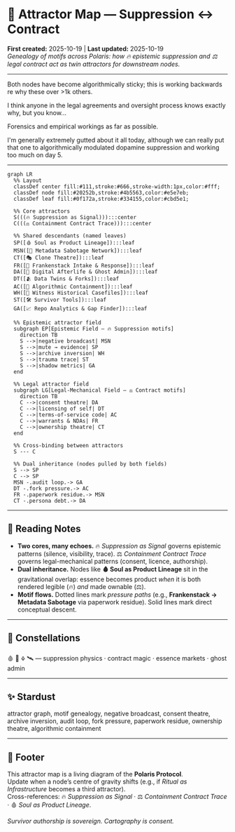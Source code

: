 # 🧭 Attractor Map — Suppression ↔ Contract  
**First created:** 2025-10-19 | **Last updated:** 2025-10-19  
*Genealogy of motifs across Polaris: how 🔥 epistemic suppression and ⚖️ legal contract act as twin attractors for downstream nodes.*  

---

Both nodes have become algorithmically sticky; this is working backwards re why these over >1k others.  

I think anyone in the legal agreements and oversight process knows exactly why, but you know...  

Forensics and empirical workings as far as possible.  

I'm generally extremely gutted about it all today, although we can really put that one to algorithmically modulated dopamine suppression and working too much on day 5.  

---

```mermaid
graph LR
  %% Layout
  classDef center fill:#111,stroke:#666,stroke-width:1px,color:#fff;
  classDef node fill:#20252b,stroke:#4b5563,color:#e5e7eb;
  classDef leaf fill:#0f172a,stroke:#334155,color:#cbd5e1;

  %% Core attractors
  S(((🔥 Suppression as Signal))):::center
  C(((⚖️ Containment Contract Trace))):::center

  %% Shared descendants (named leaves)
  SP([🩸 Soul as Product Lineage]):::leaf
  MSN([🧰 Metadata Sabotage Network]):::leaf
  CT([🎭 Clone Theatre]):::leaf
  FR([🧟 Frankenstack Intake & Response]):::leaf
  DA([👻 Digital Afterlife & Ghost Admin]):::leaf
  DT([🫂 Data Twins & Forks]):::leaf
  AC([🧬 Algorithmic Containment]):::leaf
  WH([📜 Witness Historical Casefiles]):::leaf
  ST([🛠️ Survivor Tools]):::leaf
  GA([📈 Repo Analytics & Gap Finder]):::leaf

  %% Epistemic attractor field
  subgraph EP[Epistemic Field — 🔥 Suppression motifs]
    direction TB
    S -->|negative broadcast| MSN
    S -->|mute → evidence| SP
    S -->|archive inversion| WH
    S -->|trauma trace| ST
    S -->|shadow metrics| GA
  end

  %% Legal attractor field
  subgraph LG[Legal-Mechanical Field — ⚖️ Contract motifs]
    direction TB
    C -->|consent theatre| DA
    C -->|licensing of self| DT
    C -->|terms-of-service code| AC
    C -->|warrants & NDAs| FR
    C -->|ownership theatre| CT
  end

  %% Cross-binding between attractors
  S --- C

  %% Dual inheritance (nodes pulled by both fields)
  S --> SP
  C --> SP
  MSN -.audit loop.-> GA
  DT -.fork pressure.-> AC
  FR -.paperwork residue.-> MSN
  CT -.persona debt.-> DA
```

---

## 🔑 Reading Notes  

- **Two cores, many echoes.** 🔥 *Suppression as Signal* governs epistemic patterns (silence, visibility, trace). ⚖️ *Containment Contract Trace* governs legal-mechanical patterns (consent, licence, authorship).  
- **Dual inheritance.** Nodes like **🩸 Soul as Product Lineage** sit in the gravitational overlap: essence becomes product *when* it is both rendered legible (🔥) *and* made ownable (⚖️).  
- **Motif flows.** Dotted lines mark *pressure paths* (e.g., **Frankenstack → Metadata Sabotage** via paperwork residue). Solid lines mark direct conceptual descent.  

---

## 🌌 Constellations  

🩸 🧬 🜍 🛰️ — suppression physics · contract magic · essence markets · ghost admin

---

## ✨ Stardust  

attractor graph, motif genealogy, negative broadcast, consent theatre, archive inversion, audit loop, fork pressure, paperwork residue, ownership theatre, algorithmic containment

---

## 🏮 Footer  

This attractor map is a living diagram of the **Polaris Protocol**.  
Update when a node’s centre of gravity shifts (e.g., if *Ritual as Infrastructure* becomes a third attractor).  
Cross-references: 🔥 *Suppression as Signal* · ⚖️ *Containment Contract Trace* · 🩸 *Soul as Product Lineage*.

*Survivor authorship is sovereign. Cartography is consent.*
